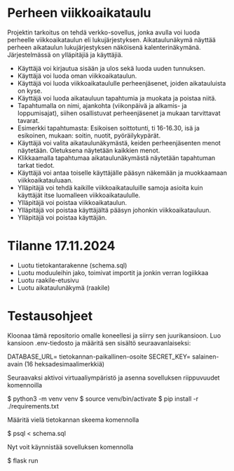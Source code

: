 # Perheen viikkoaikataulu

Projektin tarkoitus on tehdä verkko-sovellus, jonka avulla voi luoda perheelle viikkoaikataulun eli lukujärjestyksen.
Aikataulunäkymä näyttää perheen aikataulun lukujärjestyksen näköisenä kalenterinäkymänä. Järjestelmässä on ylläpitäjiä
ja käyttäjiä.

- Käyttäjä voi kirjautua sisään ja ulos sekä luoda uuden tunnuksen.
- Käyttäjä voi luoda oman viikkoaikataulun.
- Käyttäjä voi luoda viikkoaikataululle perheenjäsenet, joiden aikatauluista on kyse.
- Käyttäjä voi luoda aikatauluun tapahtumia ja muokata ja poistaa niitä.
- Tapahtumalla on nimi, ajankohta (viikonpäivä ja alkamis- ja loppumisajat), siihen osallistuvat perheenjäsenet ja mukaan tarvittavat tavarat.
- Esimerkki tapahtumasta: Esikoisen soittotunti, ti 16-16.30, isä ja esikoinen, mukaan: soitin, nuotit, pyöräilykypärät.
- Käyttäjä voi valita aikataulunäkymästä, keiden perheenjäsenten menot näytetään. Oletuksena näytetään kaikkien menot.
- Klikkaamalla tapahtumaa aikataulunäkymästä näytetään tapahtuman tarkat tiedot.
- Käyttäjä voi antaa toiselle käyttäjälle pääsyn näkemään ja muokkaamaan viikkoaikatauluaan.
- Ylläpitäjä voi tehdä kaikille viikkoaikatauluille samoja asioita kuin käyttäjät itse luomalleen viikkoaikataululle.
- Ylläpitäjä voi poistaa viikkoaikataulun.
- Ylläpitäjä voi poistaa käyttäjältä pääsyn johonkin viikkoaikatauluun.
- Ylläpitäjä voi poistaa käyttäjän.

# Tilanne 17.11.2024

- Luotu tietokantarakenne (schema.sql)
- Luotu moduuleihin jako, toimivat importit ja jonkin verran logiikkaa
- Luotu raakile-etusivu
- Luotu aikataulunäkymä (raakile)

# Testausohjeet 

Kloonaa tämä repositorio omalle koneellesi ja siirry sen juurikansioon. Luo kansioon .env-tiedosto ja määritä sen sisältö seuraavanlaiseksi:

DATABASE_URL= tietokannan-paikallinen-osoite
SECRET_KEY= salainen-avain (16 heksadesimaalimerkkiä)

Seuraavaksi aktivoi virtuaaliympäristö ja asenna sovelluksen riippuvuudet komennoilla

$ python3 -m venv venv
$ source venv/bin/activate
$ pip install -r ./requirements.txt

Määritä vielä tietokannan skeema komennolla

$ psql < schema.sql

Nyt voit käynnistää sovelluksen komennolla

$ flask run
